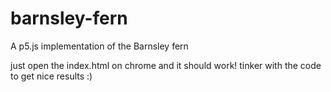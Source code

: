 # barnsley-fern
A p5.js implementation of the Barnsley fern

just open the index.html on chrome and it should work! 
tinker with the code to get nice results :)
